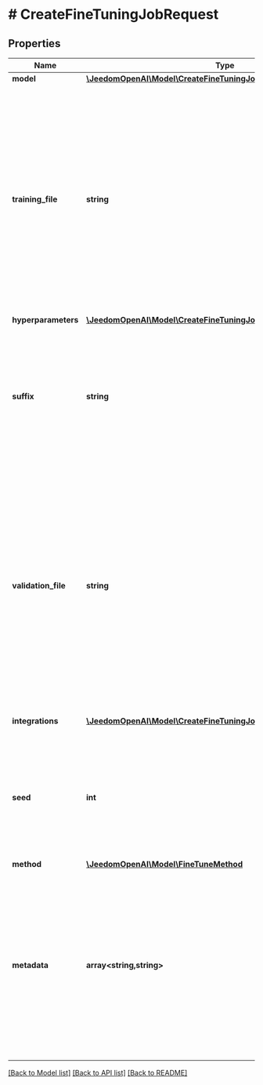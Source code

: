 # # CreateFineTuningJobRequest

## Properties

Name | Type | Description | Notes
------------ | ------------- | ------------- | -------------
**model** | [**\JeedomOpenAI\Model\CreateFineTuningJobRequestModel**](CreateFineTuningJobRequestModel.md) |  |
**training_file** | **string** | The ID of an uploaded file that contains training data.  See [upload file](/docs/api-reference/files/create) for how to upload a file.  Your dataset must be formatted as a JSONL file. Additionally, you must upload your file with the purpose &#x60;fine-tune&#x60;.  The contents of the file should differ depending on if the model uses the [chat](/docs/api-reference/fine-tuning/chat-input), [completions](/docs/api-reference/fine-tuning/completions-input) format, or if the fine-tuning method uses the [preference](/docs/api-reference/fine-tuning/preference-input) format.  See the [fine-tuning guide](/docs/guides/fine-tuning) for more details. |
**hyperparameters** | [**\JeedomOpenAI\Model\CreateFineTuningJobRequestHyperparameters**](CreateFineTuningJobRequestHyperparameters.md) |  | [optional]
**suffix** | **string** | A string of up to 64 characters that will be added to your fine-tuned model name.  For example, a &#x60;suffix&#x60; of \&quot;custom-model-name\&quot; would produce a model name like &#x60;ft:gpt-4o-mini:openai:custom-model-name:7p4lURel&#x60;. | [optional]
**validation_file** | **string** | The ID of an uploaded file that contains validation data.  If you provide this file, the data is used to generate validation metrics periodically during fine-tuning. These metrics can be viewed in the fine-tuning results file. The same data should not be present in both train and validation files.  Your dataset must be formatted as a JSONL file. You must upload your file with the purpose &#x60;fine-tune&#x60;.  See the [fine-tuning guide](/docs/guides/fine-tuning) for more details. | [optional]
**integrations** | [**\JeedomOpenAI\Model\CreateFineTuningJobRequestIntegrationsInner[]**](CreateFineTuningJobRequestIntegrationsInner.md) | A list of integrations to enable for your fine-tuning job. | [optional]
**seed** | **int** | The seed controls the reproducibility of the job. Passing in the same seed and job parameters should produce the same results, but may differ in rare cases. If a seed is not specified, one will be generated for you. | [optional]
**method** | [**\JeedomOpenAI\Model\FineTuneMethod**](FineTuneMethod.md) |  | [optional]
**metadata** | **array<string,string>** | Set of 16 key-value pairs that can be attached to an object. This can be useful for storing additional information about the object in a structured format, and querying for objects via API or the dashboard.   Keys are strings with a maximum length of 64 characters. Values are strings with a maximum length of 512 characters. | [optional]

[[Back to Model list]](../../README.md#models) [[Back to API list]](../../README.md#endpoints) [[Back to README]](../../README.md)
